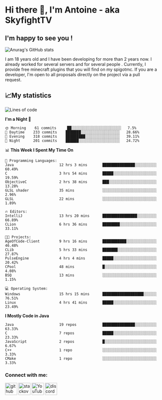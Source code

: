 # Hi there 👋, I'm Antoine - aka SkyfightTV
## I'm happy to see you !
![Anurag's GitHub stats](https://github-readme-stats.vercel.app/api?username=SKyfightTV&show_icons=true&theme=dark&count_private=true&)

I am 18 years old and I have been developing for more than 2 years now. I already worked for several servers and for several people . Currently, I provide free minecraft plugins that you will find on my spigotmc.
If you are a developer, I'm open to all proposals directly on the project via a pull request.

## 📈My statistics
<!--START_SECTION:waka-->
![Lines of code](https://img.shields.io/badge/From%20Hello%20World%20I%27ve%20Written-810%20Thousand%20lines%20of%20code-blue)

**I'm a Night 🦉** 

```text
🌞 Morning    61 commits     ██░░░░░░░░░░░░░░░░░░░░░░░   7.5% 
🌆 Daytime    233 commits    ███████░░░░░░░░░░░░░░░░░░   28.66% 
🌃 Evening    318 commits    █████████░░░░░░░░░░░░░░░░   39.11% 
🌙 Night      201 commits    ██████░░░░░░░░░░░░░░░░░░░   24.72%

```


📊 **This Week I Spent My Time On** 

```text
💬 Programming Languages: 
Java                     12 hrs 3 mins       ███████████████░░░░░░░░░░   60.49% 
C                        3 hrs 54 mins       █████░░░░░░░░░░░░░░░░░░░░   19.59% 
ObjectiveC               2 hrs 38 mins       ███░░░░░░░░░░░░░░░░░░░░░░   13.28% 
GLSL shader              35 mins             ░░░░░░░░░░░░░░░░░░░░░░░░░   2.96% 
GLSL                     22 mins             ░░░░░░░░░░░░░░░░░░░░░░░░░   1.89%

🔥 Editors: 
IntelliJ                 13 hrs 20 mins      ████████████████░░░░░░░░░   66.89% 
CLion                    6 hrs 36 mins       ████████░░░░░░░░░░░░░░░░░   33.11%

🐱‍💻 Projects: 
AgeOfCode-Client         9 hrs 16 mins       ███████████░░░░░░░░░░░░░░   46.48% 
CLib                     5 hrs 33 mins       ███████░░░░░░░░░░░░░░░░░░   27.87% 
PulseEngine              4 hrs 4 mins        █████░░░░░░░░░░░░░░░░░░░░   20.42% 
CPool                    48 mins             █░░░░░░░░░░░░░░░░░░░░░░░░   4.08% 
BSQ                      13 mins             ░░░░░░░░░░░░░░░░░░░░░░░░░   1.15%

💻 Operating System: 
Windows                  15 hrs 15 mins      ███████████████████░░░░░░   76.51% 
Linux                    4 hrs 41 mins       █████░░░░░░░░░░░░░░░░░░░░   23.49%

```

**I Mostly Code in Java** 

```text
Java                     19 repos            ███████████████░░░░░░░░░░   63.33% 
C                        7 repos             █████░░░░░░░░░░░░░░░░░░░░   23.33% 
JavaScript               2 repos             █░░░░░░░░░░░░░░░░░░░░░░░░   6.67% 
C++                      1 repo              ░░░░░░░░░░░░░░░░░░░░░░░░░   3.33% 
CMake                    1 repo              ░░░░░░░░░░░░░░░░░░░░░░░░░   3.33%

```



<!--END_SECTION:waka-->

### Connect with me:

[<img src='https://cdn.jsdelivr.net/npm/simple-icons@3.0.1/icons/github.svg' alt='github' height='40'>](https://github.com/SKyfightTV)  [<img src='https://cdn.jsdelivr.net/npm/simple-icons@3.0.1/icons/stackoverflow.svg' alt='stackoverflow' height='40'>](https://stackoverflow.com/users/16952856)  [<img src='https://cdn.jsdelivr.net/npm/simple-icons@3.0.1/icons/youtube.svg' alt='YouTube' height='40'>](https://www.youtube.com/channel/UCjzzQNjlBr-AZ5j1A8lMMKw)  [<img src='https://cdn.jsdelivr.net/npm/simple-icons@3.0.1/icons/discord.svg' alt='discord' height='40'>](https://discord.gg/u8yzVac)  
